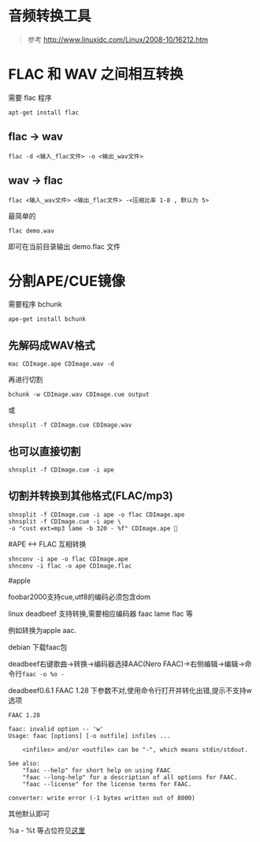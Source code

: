 # 音频转换工具 

> 参考 http://www.linuxidc.com/Linux/2008-10/16212.htm

# FLAC 和 WAV 之间相互转换
需要 flac 程序

    apt-get install flac

## flac -> wav

	flac -d <输入_flac文件> -o <输出_wav文件>

## wav -> flac 

	flac <输入_wav文件> <输出_flac文件> -<压缩比率 1-8 , 默认为 5>

最简单的

	flac demo.wav

即可在当前目录输出 demo.flac 文件

# 分割APE/CUE镜像 

需要程序 bchunk 

	ape-get install bchunk

##  先解码成WAV格式

	mac CDImage.ape CDImage.wav -d 

再进行切割

	bchunk -w CDImage.wav CDImage.cue output 

或 

	shnsplit -f CDImage.cue CDImage.wav

## 也可以直接切割

	shnsplit -f CDImage.cue -i ape 

## 切割并转换到其他格式(FLAC/mp3)

	shnsplit -f CDImage.cue -i ape -o flac CDImage.ape 
	shnsplit -f CDImage.cue -i ape \
	-o "cust ext=mp3 lame -b 320 - %f" CDImage.ape 

#APE <-> FLAC 互相转换

	shnconv -i ape -o flac CDImage.ape 
	shnconv -i flac -o ape CDImage.flac


#apple

foobar2000支持cue,utf8的编码必须包含dom

linux deadbeef 支持转换,需要相应编码器 faac lame flac 等

例如转换为apple aac.

debian 下载faac包

deadbeef右键歌曲->转换->编码器选择AAC(Nero FAAC)->右侧编辑->编辑->命令行`faac -o %o -`

deadbeef0.6.1 FAAC 1.28 下参数不对,使用命令行打开并转化出错,提示不支持w选项

```
FAAC 1.28

faac: invalid option -- 'w'
Usage: faac [options] [-o outfile] infiles ...

	<infiles> and/or <outfile> can be "-", which means stdin/stdout.

See also:
	"faac --help" for short help on using FAAC
	"faac --long-help" for a description of all options for FAAC.
	"faac --license" for the license terms for FAAC.

converter: write error (-1 bytes written out of 8000)
```
其他默认即可

%a - %t 等占位符见[这里](https://github.com/Alexey-Yakovenko/deadbeef/blob/e4960feb27ed97a34ca6442ee1a917b568c1859d/deadbeef.h#L741)